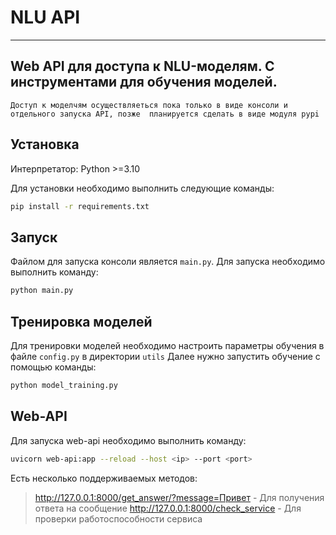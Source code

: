 # NLU API 
***
## **Web API для доступа к NLU-моделям. С инструментами для обучения моделей.**
`Доступ к моделчям осуществляеться пока только в виде консоли и отдельного запуска API, позже 
планируется сделать в виде модуля pypi
`
## Установка
Интерпретатор: Python >=3.10

Для установки необходимо выполнить следующие команды:
```bash
pip install -r requirements.txt
```

## Запуск
Файлом для запуска консоли является `main.py`. Для запуска необходимо выполнить команду:
```bash
python main.py
```

## Тренировка моделей
Для тренировки моделей необходимо настроить параметры обучения в файле `config.py` в директории `utils`
Далее нужно запустить обучение с помощью команды:
```bash
python model_training.py
```

## Web-API
Для запуска web-api необходимо выполнить команду:
```bash
uvicorn web-api:app --reload --host <ip> --port <port>
```
Есть несколько поддерживаемых методов:
> http://127.0.0.1:8000/get_answer/?message=Привет - Для получения ответа на сообщение
> http://127.0.0.1:8000/check_service - Для проверки работоспособности сервиса